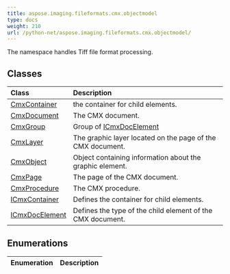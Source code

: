 ```yaml
---
title: aspose.imaging.fileformats.cmx.objectmodel
type: docs
weight: 210
url: /python-net/aspose.imaging.fileformats.cmx.objectmodel/
---
```



The namespace handles Tiff file format processing.

## **Classes**
|**Class**|**Description**|
| :- | :- |
|[CmxContainer](/imaging/python-net/aspose.imaging.fileformats.cmx.objectmodel/cmxcontainer/)|the container for child elements.|
|[CmxDocument](/imaging/python-net/aspose.imaging.fileformats.cmx.objectmodel/cmxdocument/)|The CMX document.|
|[CmxGroup](/imaging/python-net/aspose.imaging.fileformats.cmx.objectmodel/cmxgroup/)|Group of [ICmxDocElement](/imaging/python-net/aspose.imaging.fileformats.cmx.objectmodel/icmxdocelement/)|
|[CmxLayer](/imaging/python-net/aspose.imaging.fileformats.cmx.objectmodel/cmxlayer/)|The graphic layer located on the page of the CMX document.|
|[CmxObject](/imaging/python-net/aspose.imaging.fileformats.cmx.objectmodel/cmxobject/)|Object containing information about the graphic element.|
|[CmxPage](/imaging/python-net/aspose.imaging.fileformats.cmx.objectmodel/cmxpage/)|The page of the CMX document.|
|[CmxProcedure](/imaging/python-net/aspose.imaging.fileformats.cmx.objectmodel/cmxprocedure/)|The CMX procedure.|
|[ICmxContainer](/imaging/python-net/aspose.imaging.fileformats.cmx.objectmodel/icmxcontainer/)|Defines the container for child elements.|
|[ICmxDocElement](/imaging/python-net/aspose.imaging.fileformats.cmx.objectmodel/icmxdocelement/)|Defines the type of the child element of the CMX document.|
## **Enumerations**
|**Enumeration**|**Description**|
| :- | :- |
